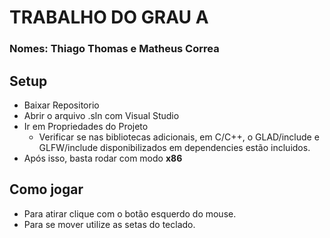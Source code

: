 # TRABALHO DO GRAU A
### Nomes: Thiago Thomas e Matheus Correa

## Setup
* Baixar Repositorio
* Abrir o arquivo .sln com Visual Studio
* Ir em Propriedades do Projeto
  * Verificar se nas bibliotecas adicionais, em C/C++, o GLAD/include e GLFW/include disponibilizados em dependencies estão incluidos.
* Após isso, basta rodar com modo **x86**

## Como jogar
* Para atirar clique com o botão esquerdo do mouse.
* Para se mover utilize as setas do teclado.
